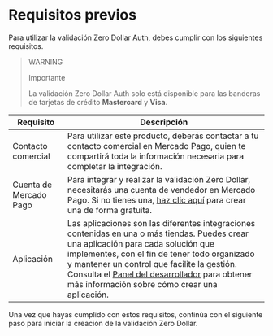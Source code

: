 # Requisitos previos

Para utilizar la validación Zero Dollar Auth, debes cumplir con los siguientes requisitos.

> WARNING
>
> Importante
>
> La validación Zero Dollar Auth solo está disponible para las banderas de tarjetas de crédito **Mastercard** y **Visa**.

| Requisito | Descripción |
|---|---|
| Contacto comercial | Para utilizar este producto, deberás contactar a tu contacto comercial en Mercado Pago, quien te compartirá toda la información necesaria para completar la integración. |
| Cuenta de Mercado Pago | Para integrar y realizar la validación Zero Dollar, necesitarás una cuenta de vendedor en Mercado Pago. Si no tienes una, [haz clic aquí](https://www.mercadopago[FAKER][URL][DOMAIN]/hub/registration/landing) para crear una de forma gratuita. |
| Aplicación | Las aplicaciones son las diferentes integraciones contenidas en una o más tiendas. Puedes crear una aplicación para cada solución que implementes, con el fin de tener todo organizado y mantener un control que facilite la gestión. Consulta el [Panel del desarrollador](/developers/es/docs/zero-dollar-auth/additional-content/your-integrations/introduction) para obtener más información sobre cómo crear una aplicación. |

Una vez que hayas cumplido con estos requisitos, continúa con el siguiente paso para iniciar la creación de la validación Zero Dollar.